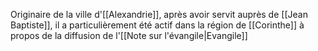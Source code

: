 Originaire de la ville d'[[Alexandrie]], après avoir servit auprès de [[Jean Baptiste]], il a particulièrement été actif dans la région de [[Corinthe]] à propos de la diffusion de l'[[Note sur l'évangile|Evangile]]